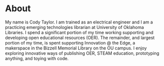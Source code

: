# About

My name is Cody Taylor.  I am trained as an electrical engineer and I am a practicing  emerging technologies librarian at University of Oklahoma Libraries.  I spend a significant portion of my time working supporting and developing open educational resources (OER).  The remainder, and largest portion of my time, is spent supporting Innovation @ the Edge, a makerspace in the Bizzell Memorial Library on the OU campus.  I enjoy exploring innovative ways of publishing OER, STEAM education, prototyping anything, and toying with code.

